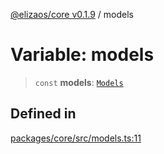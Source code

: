 [@elizaos/core v0.1.9](../index.md) / models

# Variable: models

> `const` **models**: [`Models`](../type-aliases/Models.md)

## Defined in

[packages/core/src/models.ts:11](https://github.com/abilmansuryeshmuratov/tutorial_agent/blob/main/packages/core/src/models.ts#L11)
